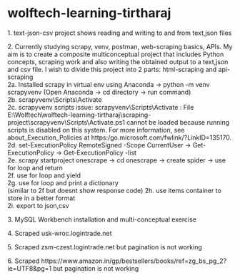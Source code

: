# wolftech-learning-tirtharaj
<p>1. text-json-csv project shows reading and writing to and from text,json files<br>
<p>2. Currently studying scrapy, venv, postman, web-scraping basics, APIs. My aim is to create a composite multiconceptual project that includes Python concepts, scraping work and also writing the obtained output to a text,json and csv file. I wish to divide this project into 2 parts: html-scraping and api-scraping<br>
  2a. Installed scrapy in virtual env using Anaconda -> python -m venv scrapyvenv (Open Anaconda -> cd directory -> run command)<br>
  2b. scrapyvenv\Scripts\Activate<br>
  2c. scrapyvenv scripts issue: scrapyvenv\Scripts\Activate : File E:\Wolftech\wolftech-learning-tirtharaj\scraping-project\scrapyvenv\Scripts\Activate.ps1 cannot be loaded because running 
scripts is disabled on this system. For more information, see about_Execution_Policies at https:/go.microsoft.com/fwlink/?LinkID=135170.
  2d. set-ExecutionPolicy RemoteSigned -Scope CurrentUser -> Get-ExecutionPolicy -> Get-ExecutionPolicy -list <br>
  2e. scrapy startproject onescrape -> cd onescrape -> create spider -> use for loop and return<br>
  2f. use for loop and yield<br>
  2g. use for loop and print a dictionary<br> (similar to 2f but doesnt show response code)
  2h. use items container to store in a better format<br>
  2i. export to json,csv<br>
</p>
<p>3. MySQL Workbench installation and multi-conceptual exercise</p>
<p>4. Scraped usk-wroc.logintrade.net</p>
<p>5. Scraped zsm-czest.logintrade.net but pagination is not working</p>
<p>6. Scraped https://www.amazon.in/gp/bestsellers/books/ref=zg_bs_pg_2?ie=UTF8&pg=1 but pagination is not working</p>
